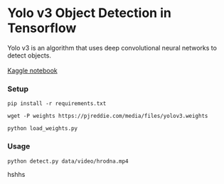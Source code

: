 # Yolo v3 Object Detection in Tensorflow
Yolo v3 is an algorithm that uses deep convolutional neural networks to detect objects. <br> <br>
[Kaggle notebook](https://www.kaggle.com/aruchomu/yolo-v3-object-detection-in-tensorflow) 

### Setup


```
pip install -r requirements.txt

wget -P weights https://pjreddie.com/media/files/yolov3.weights

python load_weights.py
```

### Usage

```
python detect.py data/video/hrodna.mp4
```
hshhs

